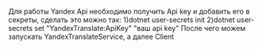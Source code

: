 Для работы Yandex Api необходимо получить Api key и добавить его в секреты, сделать это можно так: 
1)dotnet user-secrets init
2)dotnet user-secrets set "YandexTranslate:ApiKey" "ваш api key"
После чего можем запускать YandexTranslateService, а далее Client
